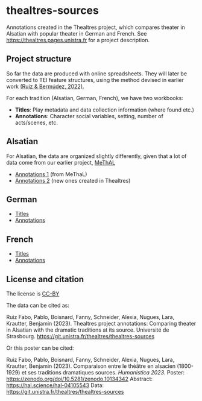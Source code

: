 # thealtres-sources

Annotations created in the Thealtres project, which compares theater in Alsatian with popular theater in German and French. See https://thealtres.pages.unistra.fr for a project description.

## Project structure

So far the data are produced with online spreadsheets. They will later be converted to TEI feature structures, using the method devised in earlier work [(Ruiz & Bermúdez, 2022)](https://zenodo.org/doi/10.5281/zenodo.7110069).

For each tradition (Alsatian, German, French), we have two workbooks:

- **Titles**: Play metadata and data collection information (where found etc.)
- **Annotations**: Character social variables, setting, number of acts/scenes, etc.

## Alsatian

For Alsatian, the data are organized slightly differently, given that a lot of data come from our earlier project, [MeThAL](https://methal.pages.unistra.fr)

- [Annotations 1](https://docs.google.com/spreadsheets/d/1_xUK1uP209UCjJ9agqr_Zik65u08A8rOAVo53PTtj8Y/edit?usp=sharing) (from MeThaL)
- [Annotations 2](https://docs.google.com/spreadsheets/d/1izYiZ1wJnlXxVxC2MN4OdRneA9MWkIbnUJp7kxG4_u0/edit?usp=sharing) (new ones created in Thealtres)

## German

- [Titles](https://docs.google.com/spreadsheets/d/1ju7eGwEvbifYzmAa9MMV2LWvDCV6p07a1EPJq6e5B7I/edit?usp=sharing)
- [Annotations](https://docs.google.com/spreadsheets/d/17QiPj37fzxLO7KA2l4ttFnUe1G0Cga5_729Xu2u78KY/edit?usp=sharing)


## French

- [Titles](https://docs.google.com/spreadsheets/d/1QXdGvYws8gCk7UOl6PB9W0SFMC7MEgNYb3NJJQOQ-xo/edit?usp=sharing)
- [Annotations](https://docs.google.com/spreadsheets/d/111YjwAeIN52E9UhneKg6GV7qIB_FM5576o0AXQKivdg/edit?usp=sharing)


## License and citation

The license is [CC-BY](LICENSE)


The data can be cited as:

Ruiz Fabo, Pablo, Boisnard, Fanny, Schneider, Alexia, Nugues, Lara, Krautter, Benjamin (2023). Thealtres project annotations: Comparing theater in Alsatian with the dramatic traditions at its source. Université de Strasbourg. https://git.unistra.fr/thealtres/thealtres-sources

Or this poster can be cited:

Ruiz Fabo, Pablo, Boisnard, Fanny, Schneider, Alexia, Nugues, Lara, Krautter, Benjamin (2023). Comparaison entre le théâtre en alsacien (1800-1929) et ses traditions dramatiques sources. *Humanistica 2023*. Poster: https://zenodo.org/doi/10.5281/zenodo.10134342 Abstract: https://hal.science/hal-04105543 Data: https://git.unistra.fr/thealtres/thealtres-sources